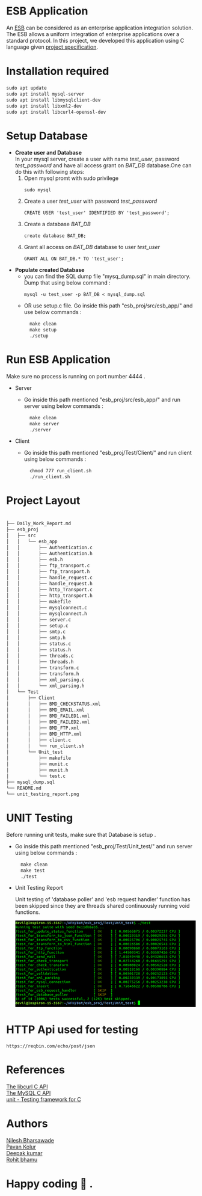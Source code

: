 # ESB Application
An [ESB](https://en.wikipedia.org/wiki/Enterprise_service_bus) can be considered as an enterprise application integration solution. The ESB allows a uniform integration of enterprise applications over a standard protocol. In this project, we developed this application using C language given [project specification](https://docs.google.com/document/d/e/2PACX-1vS7DqPrm7u3Ril-yrpdw5VjW4owi3hx-nD7vsvrBV4SCSXZU9k5gYXLXssyfKfMln1qUHp6WH_zTCFc/pub).

# Installation required
    sudo apt update
    sudo apt install mysql-server
    sudo apt install libmysqlclient-dev
    sudo apt install libxml2-dev
    sudo apt install libcurl4-openssl-dev

# Setup Database
* **Create user and Database**    
In your mysql server, create a user with  name *test_user*, password *test_password* and have all access grant on *BAT_DB* database.One can do this with following steps:<br />
    1. Open mysql promt with sudo privilege
        ```
        sudo mysql
        ```
    2. Create a user *test_user* with password *test_password*
        ```
        CREATE USER 'test_user' IDENTIFIED BY 'test_password';
        ```
    3. Create a database *BAT_DB*
        ```
        create database BAT_DB;
        ```
    4. Grant all access on *BAT_DB* database to user *test_user*
        ```
        GRANT ALL ON BAT_DB.* TO 'test_user';
        ```
* **Populate created Database**
    * you can find the SQL dump file "mysq_dump.sql" in main directory. Dump that using below command :<br/>
        ```
        mysql -u test_user -p BAT_DB < mysql_dump.sql
        ```
    * OR use setup.c file. Go inside this path "esb_proj/src/esb_app/" and use below commands :<br/>
        ```
          make clean
          make setup
          ./setup
         ```


# Run ESB Application
Make sure no process is running on port number 4444 .
* Server
    * Go inside this path mentioned "esb_proj/src/esb_app/" and run server using below commands :<br/>
        ```
          make clean
          make server  
          ./server
        ```



* Client
    * Go inside this path mentioned "esb_proj/Test/Client/" and run client using below commands :<br/>
        ```
          chmod 777 run_client.sh
          ./run_client.sh
        ```

# Project Layout     
```

├── Daily_Work_Report.md
├── esb_proj
│   ├── src
│   │   └── esb_app
│   │       ├── Authentication.c
│   │       ├── Authentication.h
│   │       ├── esb.h
│   │       ├── ftp_transport.c
│   │       ├── ftp_transport.h
│   │       ├── handle_request.c
│   │       ├── handle_request.h
│   │       ├── http_Transport.c
│   │       ├── http_transport.h
│   │       ├── makefile
│   │       ├── mysqlconnect.c
│   │       ├── mysqlconnect.h
│   │       ├── server.c
│   │       ├── setup.c
│   │       ├── smtp.c
│   │       ├── smtp.h
│   │       ├── status.c
│   │       ├── status.h
│   │       ├── threads.c
│   │       ├── threads.h
│   │       ├── transform.c
│   │       ├── transform.h
│   │       ├── xml_parsing.c
│   │       └── xml_parsing.h
│   └── Test
│       ├── Client
│       │   ├── BMD_CHECKSTATUS.xml
│       │   ├── BMD_EMAIL.xml
│       │   ├── BMD_FAILED1.xml
│       │   ├── BMD_FAILED2.xml
│       │   ├── BMD_FTP.xml
│       │   ├── BMD_HTTP.xml
│       │   ├── client.c
│       │   └── run_client.sh
│       └── Unit_test
│           ├── makefile
│           ├── munit.c
│           ├── munit.h
│           └── test.c
├── mysql_dump.sql
└── README.md
└── unit_testing_report.png

```

# UNIT Testing
Before running unit tests, make sure that Database is setup .  
* Go inside this path mentioned "esb_proj/Test/Unit_test/" and run server using below commands :<br/>
    ```
      make clean
      make test
      ./test
     ```
* Unit Testing Report

  Unit testing of 'database poller' and 'esb request handler' function has been skipped since they are threads shared continuously running void functions.

  <img src="/unit_testing_report.png" width=auto height=auto>

# HTTP Api used for testing

    https://reqbin.com/echo/post/json


# References
[The libcurl C API](https://curl.se/libcurl/c/)  
[The MySQL C API](https://dev.mysql.com/doc/c-api/8.0/en/c-api-function-reference.html)  
[µnit - Testing framework for C ](https://nemequ.github.io/munit/)

# Authors
[Nilesh Bharsawade](https://github.com/nileshbharsawade24)  
[Pavan Kolur](https://github.com/pavankolur123)  
[Deepak kumar](https://github.com/deepakjnv880)  
[Rohit bhamu](https://github.com/rohitbhamu)

# Happy coding :slightly_smiling_face: .
